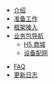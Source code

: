 * [介绍](./README.md)
* [准备工作](./pages/prepare.md)
* [框架接入](./pages/access.md)
* [业务包导航](./pages/biznav.md)
  * [H5 商城](./pages/mall/README.md)
  * [设备配网](./pages/activator/README.md) 
<!-- * [设备面板](./pages/panel/README.md) -->
<!--  * [IPC 设备面板](./pages/ipc_panel/README.md) -->
<!-- * [依赖关系](./pages/dependence.md) -->
* [FAQ](./pages/faq.md)
* [更新日志](./pages/updates.md)

